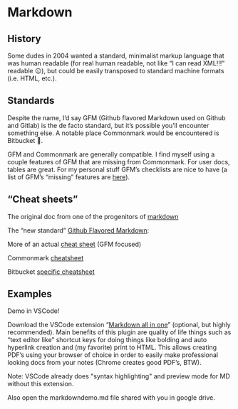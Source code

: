 # Markdown

## History

Some dudes in 2004 wanted a standard, minimalist markup language that was human readable (for real human readable, not like “I can read XML!!!” readable 😐), but could be easily transposed to standard machine formats (i.e. HTML, etc.).

## Standards

Despite the name, I’d say GFM (Github flavored Markdown used on Github and Gitlab) is the de facto standard, but it’s possible you’ll encounter something else. A notable place Commonmark would be encountered is Bitbucket 🙁.

GFM and Commonmark are generally compatible. I find myself using a couple features of GFM that are missing from Commonmark. For user docs, tables are great. For my personal stuff GFM’s checklists are nice to have (a list of GFM’s “missing” features are [here](https://en.wikipedia.org/wiki/Markdown#GitHub_Flavored_Markdown_(GFM))).

## “Cheat sheets”

The original doc from one of the progenitors of [markdown](https://daringfireball.net/projects/markdown/syntax)

The “new standard” [Github Flavored Markdown](https://guides.github.com/features/mastering-markdown/): 

More of an actual [cheat sheet](https://github.com/adam-p/markdown-here/wiki/Markdown-Cheatsheet) (GFM focused) 

Commonmark [cheatsheet](https://commonmark.org/help/)

Bitbucket [specific cheatsheet](https://confluence.atlassian.com/bitbucketserver/markdown-syntax-guide-776639995.html) 

## Examples

Demo in VSCode! 

Download the VSCode extension “[Markdown all in one](https://marketplace.visualstudio.com/items?itemName=yzhang.markdown-all-in-one)” (optional, but highly recommended). Main benefits of this plugin are quality of life things such as “text editor like” shortcut keys for doing things like bolding and auto hyperlink creation and (my favorite) print to HTML. This allows creating PDF’s using your browser of choice in order to easily make professional looking docs from your notes (Chrome creates good PDF’s, BTW).

Note: VSCode already does "syntax highlighting" and preview mode for MD without this extension.

Also open the markdowndemo.md file shared with you in google drive.
